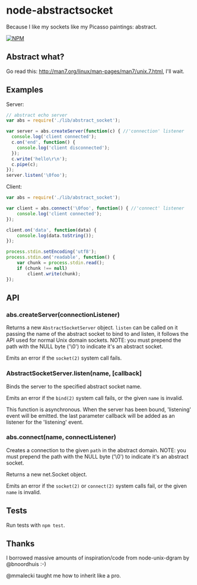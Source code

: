 # node-abstractsocket

Because I like my sockets like my Picasso paintings: abstract.

[![NPM](https://nodei.co/npm/abstract-socket.png)](https://nodei.co/npm/abstract-socket/)


## Abstract what?

Go read this: http://man7.org/linux/man-pages/man7/unix.7.html, I'll wait.


## Examples

Server:

```js
// abstract echo server
var abs = require('./lib/abstract_socket');

var server = abs.createServer(function(c) { //'connection' listener
  console.log('client connected');
  c.on('end', function() {
    console.log('client disconnected');
  });
  c.write('hello\r\n');
  c.pipe(c);
});
server.listen('\0foo');

```

Client:

```js
var abs = require('./lib/abstract_socket');

var client = abs.connect('\0foo', function() { //'connect' listener
    console.log('client connected');
});

client.on('data', function(data) {
    console.log(data.toString());
});

process.stdin.setEncoding('utf8');
process.stdin.on('readable', function() {
    var chunk = process.stdin.read();
    if (chunk !== null)
        client.write(chunk);
});

```


## API

### abs.createServer(connectionListener)

Returns a new `AbstractSocketServer` object. `listen` can be called on
it passing the name of the abstract socket to bind to and listen, it follows
the API used for normal Unix domain sockets. NOTE: you must prepend the path with
the NULL byte ('\0') to indicate it's an abstract socket.

Emits an error if the `socket(2)` system call fails.

### AbstractSocketServer.listen(name, [callback]

Binds the server to the specified abstract socket name.

Emits an error if the `bind(2)` system call fails, or the given `name`
is invalid.

This function is asynchronous. When the server has been bound, 'listening' event
will be emitted. the last parameter callback will be added as an listener for the
'listening' event.

### abs.connect(name, connectListener)

Creates a connection to the given `path` in the abstract domain. NOTE: you must
prepend the path with the NULL byte ('\0') to indicate it's an abstract
socket.

Returns a new net.Socket object.

Emits an error if the `socket(2)` or `connect(2)` system calls fail,
or the given `name` is invalid.

## Tests

Run tests with `npm test`.

## Thanks

I borrowed massive amounts of inspiration/code from node-unix-dgram by @bnoordhuis :-)

@mmalecki taught me how to inherit like a pro.


